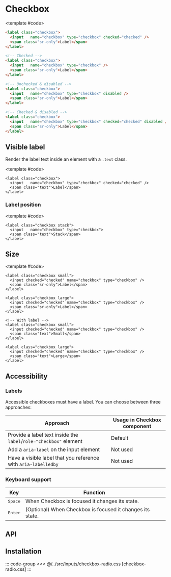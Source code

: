 <script setup>
import Example from "../../.vitepress/theme/app/components/Example.vue";
import Baseline from "../../.vitepress/theme/app/components/Baseline.vue";
</script>

# Checkbox

<Example row>
<template #example>
  <label class="checkbox">
   <input name="checkbox" type="checkbox" checked="checked">
    <span class="sr-only">Label</span>
  </label>

  <label class="checkbox">
   <input name="checkbox" type="checkbox">
    <span class="sr-only">Label</span>
   </label>

  <label class="checkbox">
   <input name="checkbox" type="checkbox" disabled>
    <span class="sr-only">Label</span>
   </label>

  <label class="checkbox">
   <input name="checkbox" type="checkbox" checked="checked" disabled>
  <span class="sr-only">Label</span>
</label>
</template>

<template #code>

<!-- prettier-ignore -->
```html
<label class="checkbox">
  <input   name="checkbox" type="checkbox" checked="checked" />
  <span class="sr-only">Label</span>
</label>

<!-- Checked -->
<label class="checkbox">
  <input   name="checkbox" type="checkbox" />
  <span class="sr-only">Label</span>
</label>

<!-- Unchecked & disabled -->
<label class="checkbox">
  <input   name="checkbox" type="checkbox" disabled />
  <span class="sr-only">Label</span>
</label>

<!-- Checked & disabled -->
<label class="checkbox">
  <input   name="checkbox" type="checkbox" checked="checked" disabled />
  <span class="sr-only">Label</span>
</label>
```

</template>

</Example>

<!--@include: ../../sr-only.md -->

## Visible label

Render the label text inside an element with a `.text` class.

<Example column centered>
<template #example>
    <label class="checkbox">
      <input   name="checkbox" type="checkbox" checked="checked">
      <span class="text">Choice A</span>
    </label>

  <label class="checkbox">
    <input   name="checkbox" type="checkbox" disabled>
    <span clas="text">Disabled</span>
  </label>

  <label class="checkbox">
    <input  name="checkbox" type="checkbox" checked="checked" disabled>
    <span class="text">Checked and disabled</span>
  </label>

  <label class="checkbox">
    <input   name="checkbox" type="checkbox">
    <span class="text">Long text dolor amet mustache knausgaard +1, blue bottle waistcoat tbh semiotics artisan synth stumptown gastropub cornhole <a href="#visible-label">privacy policy ipsum</a></span>
  </label>
</template>

<template #code>

```html{3}
<label class="checkbox">
  <input   name="checkbox" type="checkbox" checked="checked" />
  <span class="text">Label</span>
</label>

```

</template>
</Example>

### Label position

<Example row exampleClass="gap-l">
<template #example>
  <label class="checkbox">
    <input   name="checkbox" type="checkbox">
    <span class="text">Default</span>
  </label>

  <label class="checkbox stack">
    <input   name="checkbox" type="checkbox">
    <span class="text">Stack</span>
  </label>

</template>

<template #code>

```html{1}
<label class="checkbox stack">
  <input   name="checkbox" type="checkbox">
  <span class="text">Stack</span>
</label>

```

</template>
</Example>

## Size

<Example column exampleClass="gap-l" centered>
<template #example>
   <div class="row">
   <label class="checkbox small">
      <input name="checkbox" type="checkbox" checked="checked">
      <span class="sr-only">Label</span>
  </label>
  <label class="checkbox">
     <input   name="checkbox" type="checkbox" checked="checked">
     <span class="sr-only">Label</span>
  </label>
  <label class="checkbox large">
     <input name="checkbox" type="checkbox" checked="checked">
     <span class="sr-only">Label</span>
  </label>
   </div>

   <div class="row">
    <label class="checkbox small">
      <input name="checkbox" type="checkbox" checked="checked">
      <span class="text">Small</span>
    </label>
    <label class="checkbox">
      <input   name="checkbox" type="checkbox" checked="checked">
      <span class="text">Default</span>
    </label>
    <label class="checkbox large">
      <input name="checkbox" type="checkbox" checked="checked">
      <span class="text">Large</span>
    </label>
   </div>
</template>

<template #code>

```html{1,6,12,17}
<label class="checkbox small">
  <input checked="checked" name="checkbox" type="checkbox" />
  <span class="sr-only">Label</span>
</label>

<label class="checkbox large">
  <input checked="checked" name="checkbox" type="checkbox" />
  <span class="sr-only">Label</span>
</label>

<!-- With label -->
<label class="checkbox small">
  <input checked="checked" name="checkbox" type="checkbox" />
  <span class="text">Small</span>
</label>

<label class="checkbox large">
  <input checked="checked" name="checkbox" type="checkbox" />
  <span class="text">Large</span>
</label>
```

</template>
</Example>

## Accessibility

### Labels

Accessible checkboxes must have a label. You can choose between three approaches:

| Approach                                                          | Usage in Checkbox component |
| ----------------------------------------------------------------- | --------------------------- |
| Provide a label text inside the `label`/`role="checkbox"` element | Default                     |
| Add a `aria-label` on the input element                           | Not used                    |
| Have a visible label that you reference with `aria-labelledby`    | Not used                    |

### Keyboard support

| Key              | Function                                                  |
| ---------------- | --------------------------------------------------------- |
| <kbd>Space</kbd> | When Checkbox is focused it changes its state.            |
| <kbd>Enter</kbd> | (Optional) When Checkbox is focused it changes its state. |

## API

<!--@include: ./checkbox-radio-api.md -->

## Installation

::: code-group
<<< @/../src/inputs/checkbox-radio.css [checkbox-radio.css]
:::
